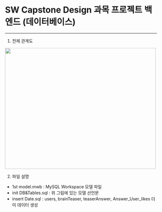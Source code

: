 # SW Capstone Design 과목 프로젝트 백엔드 (데이터베이스)
---
1. 전체 관계도

<img src="https://user-images.githubusercontent.com/68410822/160343948-950ff1b7-69a3-4ccd-b0fe-d0aad6c0dc70.png" width="500" height="400"/>

2. 파일 설명
  - 1st model.mwb : MySQL Workspace 모델 파일
  - init DB&Tables.sql : 위 그림에 있는 모델 선언문
  - insert Date.sql : users, brainTeaser, teaserAnswer, Answer_User_likes 더미 데이터 생성

